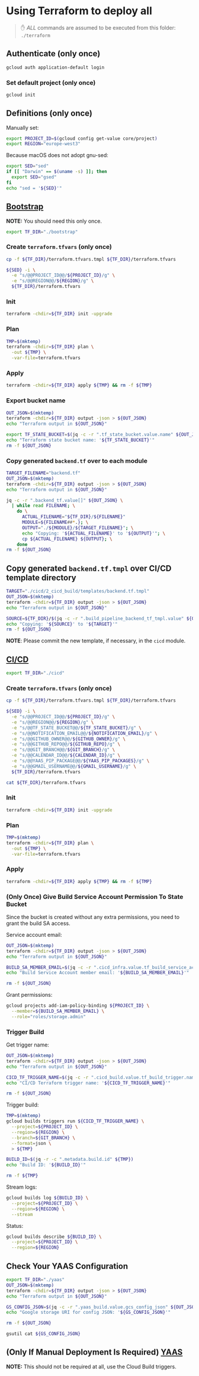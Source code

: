 # Using Terraform to deploy all

> :hand: *ALL* commands are assumed to be executed from this folder: `./terraform`

## Authenticate (only once)

```bash
gcloud auth application-default login
```

### Set default project (only once)

```bash
gcloud init
```

## Definitions (only once)

Manually set:

```bash
export PROJECT_ID=$(gcloud config get-value core/project)
export REGION="europe-west3"
```

Because macOS does not adopt gnu-sed:

```bash
export SED="sed"
if [[ "Darwin" == $(uname -s) ]]; then
  export SED="gsed"
fi
echo "sed = '${SED}'"
```

## [Bootstrap](./bootstrap/README.md)

**NOTE:** You should need this only once.

```bash
export TF_DIR="./bootstrap"
```

### Create ``terraform.tfvars`` (only once)

```bash
cp -f ${TF_DIR}/terraform.tfvars.tmpl ${TF_DIR}/terraform.tfvars

${SED} -i \
  -e "s/@@PROJECT_ID@@/${PROJECT_ID}/g" \
  -e "s/@@REGION@@/${REGION}/g" \
  ${TF_DIR}/terraform.tfvars
```

### Init

```bash
terraform -chdir=${TF_DIR} init -upgrade
```

### Plan

```bash
TMP=$(mktemp)
terraform -chdir=${TF_DIR} plan \
  -out ${TMP} \
  -var-file=terraform.tfvars
```

### Apply

```bash
terraform -chdir=${TF_DIR} apply ${TMP} && rm -f ${TMP}
```

### Export bucket name

```bash
OUT_JSON=$(mktemp)
terraform -chdir=${TF_DIR} output -json > ${OUT_JSON}
echo "Terraform output in ${OUT_JSON}"

export TF_STATE_BUCKET=$(jq -c -r ".tf_state_bucket.value.name" ${OUT_JSON})
echo "Terraform state bucket name: '${TF_STATE_BUCKET}'"
rm -f ${OUT_JSON}
```

### Copy generated `backend.tf` over to each module

```bash
TARGET_FILENAME="backend.tf"
OUT_JSON=$(mktemp)
terraform -chdir=${TF_DIR} output -json > ${OUT_JSON}
echo "Terraform output in ${OUT_JSON}"

jq -c -r ".backend_tf.value[]" ${OUT_JSON} \
  | while read FILENAME; \
    do \
      ACTUAL_FILENAME="${TF_DIR}/${FILENAME}"
      MODULE=${FILENAME##*.}; \
      OUTPUT="./${MODULE}/${TARGET_FILENAME}"; \
      echo "Copying: '${ACTUAL_FILENAME}' to '${OUTPUT}'"; \
      cp ${ACTUAL_FILENAME} ${OUTPUT}; \
    done
rm -f ${OUT_JSON}
```

## Copy generated `backend.tf.tmpl` over CI/CD template directory

```bash
TARGET="./cicd/2_cicd_build/templates/backend.tf.tmpl"
OUT_JSON=$(mktemp)
terraform -chdir=${TF_DIR} output -json > ${OUT_JSON}
echo "Terraform output in ${OUT_JSON}"

SOURCE=${TF_DIR}/$(jq -c -r ".build_pipeline_backend_tf_tmpl.value" ${OUT_JSON})
echo "Copying: '${SOURCE}' to '${TARGET}'"
rm -f ${OUT_JSON}
```

**NOTE**: Please commit the new template, if necessary, in the `cicd` module.

## [CI/CD](./cicd/README.md)

```bash
export TF_DIR="./cicd"
```

### Create ``terraform.tfvars`` (only once)

```bash
cp -f ${TF_DIR}/terraform.tfvars.tmpl ${TF_DIR}/terraform.tfvars

${SED} -i \
  -e "s/@@PROJECT_ID@@/${PROJECT_ID}/g" \
  -e "s/@@REGION@@/${REGION}/g" \
  -e "s/@@TF_STATE_BUCKET@@/${TF_STATE_BUCKET}/g" \
  -e "s/@@NOTIFICATION_EMAIL@@/${NOTIFICATION_EMAIL}/g" \
  -e "s/@@GITHUB_OWNER@@/${GITHUB_OWNER}/g" \
  -e "s/@@GITHUB_REPO@@/${GITHUB_REPO}/g" \
  -e "s/@@GIT_BRANCH@@/${GIT_BRANCH}/g" \
  -e "s/@@CALENDAR_ID@@/${CALENDAR_ID}/g" \
  -e "s/@@YAAS_PIP_PACKAGE@@/${YAAS_PIP_PACKAGES}/g" \
  -e "s/@@GMAIL_USERNAME@@/${GMAIL_USERNAME}/g" \
  ${TF_DIR}/terraform.tfvars

cat ${TF_DIR}/terraform.tfvars
```

### Init

```bash
terraform -chdir=${TF_DIR} init -upgrade
```

### Plan

```bash
TMP=$(mktemp)
terraform -chdir=${TF_DIR} plan \
  -out ${TMP} \
  -var-file=terraform.tfvars
```

### Apply

```bash
terraform -chdir=${TF_DIR} apply ${TMP} && rm -f ${TMP}
```

### (Only Once) Give Build Service Account Permission To State Bucket

Since the bucket is created without any extra permissions, you need to grant the build SA access.

Service account email:

```bash
OUT_JSON=$(mktemp)
terraform -chdir=${TF_DIR} output -json > ${OUT_JSON}
echo "Terraform output in ${OUT_JSON}"

BUILD_SA_MEMBER_EMAIL=$(jq -c -r ".cicd_infra.value.tf_build_service_account.member" ${OUT_JSON})
echo "Build Service Account member email: '${BUILD_SA_MEMBER_EMAIL}'"

rm -f ${OUT_JSON}
```

Grant permissions:

```bash
gcloud projects add-iam-policy-binding ${PROJECT_ID} \
  --member=${BUILD_SA_MEMBER_EMAIL} \
  --role="roles/storage.admin"
```

### Trigger Build

Get trigger name:

```bash
OUT_JSON=$(mktemp)
terraform -chdir=${TF_DIR} output -json > ${OUT_JSON}
echo "Terraform output in ${OUT_JSON}"

CICD_TF_TRIGGER_NAME=$(jq -c -r ".cicd_build.value.tf_build_trigger.name" ${OUT_JSON})
echo "CI/CD Terraform trigger name: '${CICD_TF_TRIGGER_NAME}'"

rm -f ${OUT_JSON}
```

Trigger build:

```bash
TMP=$(mktemp)
gcloud builds triggers run ${CICD_TF_TRIGGER_NAME} \
  --project=${PROJECT_ID} \
  --region=${REGION} \
  --branch=${GIT_BRANCH} \
  --format=json \
  > ${TMP}

BUILD_ID=$(jq -r -c ".metadata.build.id" ${TMP})
echo "Build ID: '${BUILD_ID}'"

rm -f ${TMP}
```

Stream logs:

```bash
gcloud builds log ${BUILD_ID} \
  --project=${PROJECT_ID} \
  --region=${REGION} \
  --stream
```

Status:

```bash
gcloud builds describe ${BUILD_ID} \
  --project=${PROJECT_ID} \
  --region=${REGION}
```

## Check Your YAAS Configuration

```bash
export TF_DIR="./yaas"
OUT_JSON=$(mktemp)
terraform -chdir=${TF_DIR} output -json > ${OUT_JSON}
echo "Terraform output in ${OUT_JSON}"

GS_CONFIG_JSON=$(jq -c -r ".yaas_build.value.gcs_config_json" ${OUT_JSON})
echo "Google storage URI for config JSON: '${GS_CONFIG_JSON}'"

rm -f ${OUT_JSON}

gsutil cat ${GS_CONFIG_JSON}
```

## (Only If Manual Deployment Is Required) [YAAS](./yaas/README.md)

**NOTE:** This should not be required at all, use the Cloud Build triggers.
